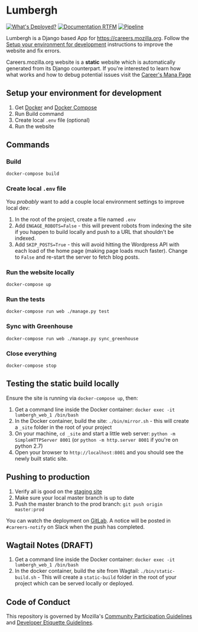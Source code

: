 # Lumbergh

[![What's Deployed?](https://img.shields.io/badge/What's_Deployed-%3F-yellow.svg)](https://whatsdeployed.io/s/Bcs) [![Documentation RTFM](https://img.shields.io/badge/Documentation-RTFM-blue.svg)](https://mana.mozilla.org/wiki/display/EN/careers.mozilla.org) [![Pipeline](https://img.shields.io/badge/CI|CD-Pipeline-blueviolet.svg)](https://gitlab.com/mozmeao/lumbergh/pipelines)

Lumbergh is a Django based App for https://careers.mozilla.org. Follow the
[Setup your environment for
development](#setup-your-environment-for-development) instructions to improve
the website and fix errors.

Careers.mozilla.org website is a **static** website which is automatically
generated from its Django counterpart. If you're interested to learn how what
works and how to debug potential issues visit the [Career's Mana
Page](https://mana.mozilla.org/wiki/display/EN/careers.mozilla.org)


## Setup your environment for development

1. Get [Docker](https://www.docker.com/) and [Docker Compose](https://docs.docker.com/compose/)
2. Run Build command
3. Create local `.env` file (optional)
4. Run the website

## Commands

### Build

```shell
docker-compose build
```

### Create local `.env` file

You _probably_ want to add a couple local environment settings to improve local dev:

1. In the root of the project, create a file named `.env`
2. Add `ENGAGE_ROBOTS=False` - this will prevent robots from indexing the site if you happen to build locally and push to a URL that shouldn't be indexed.
3. Add `SKIP_POSTS=True` - this will avoid hitting the Wordpress API with each load of the home page (making page loads much faster). Change to `False` and re-start the server to fetch blog posts.


### Run the website locally
```shell
docker-compose up
```

### Run the tests

```shell
docker-compose run web ./manage.py test
```

### Sync with Greenhouse

```shell
docker-compose run web ./manage.py sync_greenhouse
```

### Close everything
```shell
docker-compose stop
```

## Testing the static build locally

Ensure the site is running via `docker-compose up`, then:

1. Get a command line inside the Docker container: `docker exec -it lumbergh_web_1 /bin/bash`
2. In the Docker container, build the site: `./bin/mirror.sh` - this will create a `_site` folder in the root of your project
3. On your machine, `cd _site` and start a little web server: `python -m SimpleHTTPServer 8001` (or `python -m http.server 8001` if you're on python 2.7)
4. Open your browser to `http://localhost:8001` and you should see the newly built static site.


## Pushing to production

1. Verify all is good on the [staging site](https://careers.allizom.org)
2. Make sure your local master branch is up to date
3. Push the master branch to the prod branch: `git push origin master:prod`

You can watch the deployment on [GitLab](https://gitlab.com/mozmeao/lumbergh/pipelines). A notice will be posted in `#careers-notify` on Slack when the push has completed.

## Wagtail Notes (DRAFT)
1. Get a command line inside the Docker container: `docker exec -it lumbergh_web_1 /bin/bash`
2. In the docker container, build the site from Wagtail: `./bin/static-build.sh` - This will create a `static-build` folder in the root of your project which can be served locally or deployed.

## Code of Conduct

This repository is governed by Mozilla's [Community Participation Guidelines][participation]
and [Developer Etiquette Guidelines][etiquette].

[participation]: https://github.com/mozmeao/lumbergh/blob/master/CODE_OF_CONDUCT.md
[etiquette]: https://bugzilla.mozilla.org/page.cgi?id=etiquette.html
